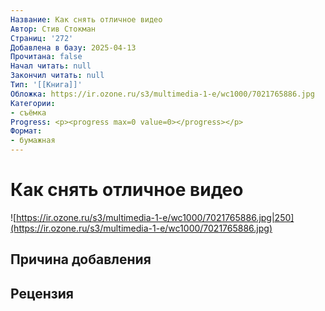 ```yaml
---
Название: Как снять отличное видео
Автор: Стив Стокман
Страниц: '272'
Добавлена в базу: 2025-04-13
Прочитана: false
Начал читать: null
Закончил читать: null
Тип: '[[Книга]]'
Обложка: https://ir.ozone.ru/s3/multimedia-1-e/wc1000/7021765886.jpg
Категории:
- съёмка
Progress: <p><progress max=0 value=0></progress></p>
Формат:
- бумажная
---
```

# Как снять отличное видео

![https://ir.ozone.ru/s3/multimedia-1-e/wc1000/7021765886.jpg|250](https://ir.ozone.ru/s3/multimedia-1-e/wc1000/7021765886.jpg)

## Причина добавления


## Рецензия